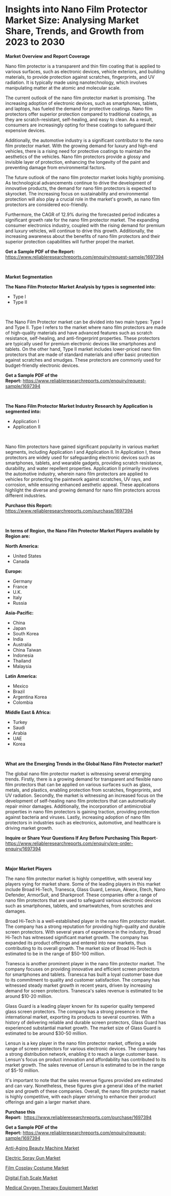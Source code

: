 <p><h1>Insights into Nano Film Protector Market Size: Analysing Market Share, Trends, and Growth from 2023 to 2030</h1></p><p><strong>Market Overview and Report Coverage</strong></p>
<p><p>Nano film protector is a transparent and thin film coating that is applied to various surfaces, such as electronic devices, vehicle exteriors, and building materials, to provide protection against scratches, fingerprints, and UV radiation. It is typically made using nanotechnology, which involves manipulating matter at the atomic and molecular scale.</p><p>The current outlook of the nano film protector market is promising. The increasing adoption of electronic devices, such as smartphones, tablets, and laptops, has fueled the demand for protective coatings. Nano film protectors offer superior protection compared to traditional coatings, as they are scratch-resistant, self-healing, and easy to clean. As a result, consumers are increasingly opting for these coatings to safeguard their expensive devices.</p><p>Additionally, the automotive industry is a significant contributor to the nano film protector market. With the growing demand for luxury and high-end vehicles, there is a rising need for protective coatings to maintain the aesthetics of the vehicles. Nano film protectors provide a glossy and invisible layer of protection, enhancing the longevity of the paint and preventing damage from environmental factors.</p><p>The future outlook of the nano film protector market looks highly promising. As technological advancements continue to drive the development of innovative products, the demand for nano film protectors is expected to skyrocket. The increasing focus on sustainability and environmental protection will also play a crucial role in the market's growth, as nano film protectors are considered eco-friendly.</p><p>Furthermore, the CAGR of 12.9% during the forecasted period indicates a significant growth rate for the nano film protector market. The expanding consumer electronics industry, coupled with the rising demand for premium and luxury vehicles, will continue to drive this growth. Additionally, the increasing awareness about the benefits of nano film protectors and their superior protection capabilities will further propel the market.</p></p>
<p><strong>Get a Sample PDF of the Report:</strong> <a href="https://www.reliableresearchreports.com/enquiry/request-sample/1697394">https://www.reliableresearchreports.com/enquiry/request-sample/1697394</a></p>
<p>&nbsp;</p>
<p><strong>Market Segmentation</strong></p>
<p><strong>The Nano Film Protector Market Analysis by types is segmented into:</strong></p>
<p><ul><li>Type I</li><li>Type II</li></ul></p>
<p>&nbsp;</p>
<p><p>The Nano Film Protector market can be divided into two main types: Type I and Type II. Type I refers to the market where nano film protectors are made of high-quality materials and have advanced features such as scratch resistance, self-healing, and anti-fingerprint properties. These protectors are typically used for premium electronic devices like smartphones and tablets. On the other hand, Type II market includes lower-priced nano film protectors that are made of standard materials and offer basic protection against scratches and smudges. These protectors are commonly used for budget-friendly electronic devices.</p></p>
<p><strong>Get a Sample PDF of the Report:</strong>&nbsp;<a href="https://www.reliableresearchreports.com/enquiry/request-sample/1697394">https://www.reliableresearchreports.com/enquiry/request-sample/1697394</a></p>
<p>&nbsp;</p>
<p><strong>The Nano Film Protector Market Industry Research by Application is segmented into:</strong></p>
<p><ul><li>Application I</li><li>Application II</li></ul></p>
<p>&nbsp;</p>
<p><p>Nano film protectors have gained significant popularity in various market segments, including Application I and Application II. In Application I, these protectors are widely used for safeguarding electronic devices such as smartphones, tablets, and wearable gadgets, providing scratch resistance, durability, and water repellent properties. Application II primarily involves the automotive industry, wherein nano film protectors are applied to vehicles for protecting the paintwork against scratches, UV rays, and corrosion, while ensuring enhanced aesthetic appeal. These applications highlight the diverse and growing demand for nano film protectors across different industries.</p></p>
<p><strong>Purchase this Report:</strong>&nbsp; <a href="https://www.reliableresearchreports.com/purchase/1697394">https://www.reliableresearchreports.com/purchase/1697394</a></p>
<p>&nbsp;</p>
<p><strong>In terms of Region, the Nano Film Protector Market Players available by Region are:</strong></p>
<p>
    <p> <strong> North America: </strong>
        <ul>
            <li>United States</li>
            <li>Canada</li>
        </ul>
        </p> 
    <p> <strong> Europe: </strong>
        <ul>
            <li>Germany</li>
            <li>France</li>
            <li>U.K.</li>
            <li>Italy</li>
            <li>Russia</li>
        </ul>
        </p> 
    <p> <strong> Asia-Pacific: </strong>
        <ul>
            <li>China</li>
            <li>Japan</li>
            <li>South Korea</li>
            <li>India</li>
            <li>Australia</li>
            <li>China Taiwan</li>
            <li>Indonesia</li>
            <li>Thailand</li>
            <li>Malaysia</li>
        </ul>
        </p> 
    <p> <strong> Latin America: </strong>
        <ul>
            <li>Mexico</li>
            <li>Brazil</li>
            <li>Argentina Korea</li>
            <li>Colombia</li>
        </ul>
        </p> 
    <p> <strong> Middle East & Africa: </strong>
        <ul>
            <li>Turkey</li>
            <li>Saudi</li>
            <li>Arabia</li>
            <li>UAE</li>
            <li>Korea</li>
        </ul>
    </p>
    </p>
<p>&nbsp;</p>
<p><strong>What are the Emerging Trends in the Global Nano Film Protector market?</strong></p>
<p><p>The global nano film protector market is witnessing several emerging trends. Firstly, there is a growing demand for transparent and flexible nano film protectors that can be applied on various surfaces such as glass, metals, and plastics, enabling protection from scratches, fingerprints, and UV radiation. Secondly, the market is witnessing an increased focus on the development of self-healing nano film protectors that can automatically repair minor damages. Additionally, the incorporation of antimicrobial properties in nano film protectors is gaining traction, providing protection against bacteria and viruses. Lastly, increasing adoption of nano film protectors in industries such as electronics, automotive, and healthcare is driving market growth.</p></p>
<p><strong>Inquire or Share Your Questions If Any Before Purchasing This Report</strong>- <a href="https://www.reliableresearchreports.com/enquiry/pre-order-enquiry/1697394">https://www.reliableresearchreports.com/enquiry/pre-order-enquiry/1697394</a></p>
<p>&nbsp;</p>
<p><strong>Major Market Players</strong></p>
<p><p>The nano film protector market is highly competitive, with several key players vying for market share. Some of the leading players in this market include Broad Hi-Tech, Tranesca, Glass Guard, Lensun, Akwox, Etech, Nano Defender, ArmorSuit, and Sharkproof. These companies offer a range of nano film protectors that are used to safeguard various electronic devices such as smartphones, tablets, and smartwatches, from scratches and damages.</p><p>Broad Hi-Tech is a well-established player in the nano film protector market. The company has a strong reputation for providing high-quality and durable screen protectors. With several years of experience in the industry, Broad Hi-Tech has witnessed significant market growth. The company has expanded its product offerings and entered into new markets, thus contributing to its overall growth. The market size of Broad Hi-Tech is estimated to be in the range of $50-100 million.</p><p>Tranesca is another prominent player in the nano film protector market. The company focuses on providing innovative and efficient screen protectors for smartphones and tablets. Tranesca has built a loyal customer base due to its commitment to quality and customer satisfaction. The company has witnessed steady market growth in recent years, driven by increasing demand for screen protectors. Tranesca's sales revenue is estimated to be around $10-20 million.</p><p>Glass Guard is a leading player known for its superior quality tempered glass screen protectors. The company has a strong presence in the international market, exporting its products to several countries. With a history of delivering reliable and durable screen protectors, Glass Guard has experienced substantial market growth. The market size of Glass Guard is estimated to be around $30-50 million.</p><p>Lensun is a key player in the nano film protector market, offering a wide range of screen protectors for various electronic devices. The company has a strong distribution network, enabling it to reach a large customer base. Lensun's focus on product innovation and affordability has contributed to its market growth. The sales revenue of Lensun is estimated to be in the range of $5-10 million.</p><p>It's important to note that the sales revenue figures provided are estimated and can vary. Nonetheless, these figures give a general idea of the market size and growth of these companies. Overall, the nano film protector market is highly competitive, with each player striving to enhance their product offerings and gain a larger market share.</p></p>
<p><strong>Purchase this Report:</strong>&nbsp;&nbsp;<a href="https://www.reliableresearchreports.com/purchase/1697394">https://www.reliableresearchreports.com/purchase/1697394</a></p>
<p></p>
<p><strong>Get a Sample PDF of the Report:</strong>&nbsp;<a href="https://www.reliableresearchreports.com/enquiry/request-sample/1697394">https://www.reliableresearchreports.com/enquiry/request-sample/1697394</a></p>
<p><p><a href="https://www.linkedin.com/pulse/anti-aging-beauty-machine-market-challenges/">Anti-Aging Beauty Machine Market</a></p><p><a href="https://medium.com/@soloncarter2662/electric-spray-gun-market-size-growth-forecast-2023-2030-92247c6a82ed">Electric Spray Gun Market</a></p><p><a href="https://www.linkedin.com/pulse/film-cosplay-costume-market-size-share-global-analysis/">Film Cosplay Costume Market</a></p><p><a href="https://medium.com/@fredyconn/digital-fish-scale-market-size-growth-forecast-2023-2030-d637fc04c095">Digital Fish Scale Market</a></p><p><a href="https://www.linkedin.com/pulse/medical-oxygen-therapy-equipment-market-size-share-amp-trends/">Medical Oxygen Therapy Equipment Market</a></p></p>